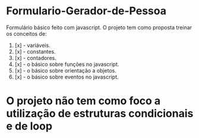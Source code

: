 # Formulario-Gerador-de-Pessoa
Formulário básico feito com javascript. O projeto tem como proposta treinar  os conceitos de:

1. [x] - variáveis.
1. [x] - constantes.
1. [x] - contadores.
1. [x] - o básico sobre funções no javascript.
1. [x] - o básico sobre orientação a objetos.
1. [x] - o básico sobre eventos no javascript.

# O projeto não tem como foco a utilização de estruturas condicionais e de loop


